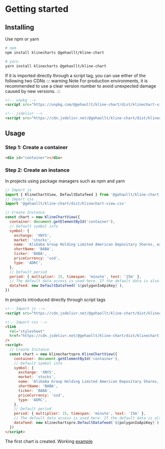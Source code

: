 # Getting started

## Installing

Use npm or yarn

```bash
# npm
npm install klinecharts @gehaollt/kline-chart

# yarn
yarn install klinecharts @gehaollt/kline-chart
```

If it is imported directly through a script tag, you can use either of the following two CDNs
::: warning Note
For production environments, it is recommended to use a clear version number to avoid unexpected damage caused by new versions.
:::

```html
<!-- unpkg -->
<script src="https://unpkg.com/@gehaollt/kline-chart/dist/klinechart-view.umd.js"></script>

<!-- jsdelivr -->
<script src="https://cdn.jsdelivr.net/@gehaollt/kline-chart/dist/klinechart-view.umd.js"></script>
```

## Usage

### Step 1: Create a container

```html
<div id="container"></div>
```

### Step 2: Create an instance

In projects using package managers such as npm and yarn

```javascript
// Import js
import { KlineChartView, DefaultDatafeed } from '@gehaollt/kline-chart'
// Import css
import '@gehaollt/kline-chart/dist/klinechart-view.css'

// Create Instance
const chart = new KlineChartView({
  container: document.getElementById('container'),
  // Default symbol info
  symbol: {
    exchange: 'XNYS',
    market: 'stocks',
    name: 'Alibaba Group Holding Limited American Depositary Shares, each represents eight Ordinary Shares',
    shortName: 'BABA',
    ticker: 'BABA',
    priceCurrency: 'usd',
    type: 'ADRC',
  },
  // Default period
  period: { multiplier: 15, timespan: 'minute', text: '15m' },
  // The default data access is used here. If the default data is also used in actual use, you need to go to the https://polygon.io/ apply for API key
  datafeed: new DefaultDatafeed(`${polygonIoApiKey}`),
})
```

In projects introduced directly through script tags

```html
<!-- Import js -->
<script src="https://cdn.jsdelivr.net/@gehaollt/kline-chart/dist/klinechart-view.umd.js"></script>

<!-- Import css -->
<link
  rel="stylesheet"
  href="https://cdn.jsdelivr.net/@gehaollt/kline-chart/dist/klinechart-view.css"
/>
<script>
  // Create Instance
  const chart = new klinechartspro.KlineChartView({
    container: document.getElementById('container'),
    // Default symbol info
    symbol: {
      exchange: 'XNYS',
      market: 'stocks',
      name: 'Alibaba Group Holding Limited American Depositary Shares, each represents eight Ordinary Shares',
      shortName: 'BABA',
      ticker: 'BABA',
      priceCurrency: 'usd',
      type: 'ADRC',
    },
    // Default period
    period: { multiplier: 15, timespan: 'minute', text: '15m' },
    // The default data access is used here. If the default data is also used in actual use, you need to go to the https://polygon.io/ apply for API key
    datafeed: new klinechartspro.DefaultDatafeed(`${polygonIoApiKey}`),
  })
</script>
```

The first chart is created. Working <a href="https://jsfiddle.net/mawsyh/ct65rysp/20/" target="_blank">example</a>
